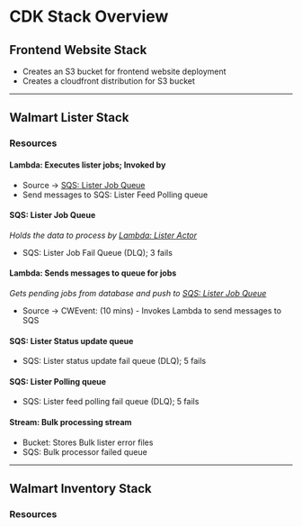 # CDK Stack Overview

## Frontend Website Stack
- Creates an S3 bucket for frontend website deployment
- Creates a cloudfront distribution for S3 bucket
***
## Walmart Lister Stack

### Resources

#### <a name="lister-actor-lambda"></a>Lambda: Executes lister jobs; Invoked by
- Source -> [SQS: Lister Job Queue](#lister-job-queue)
- Send messages to SQS: Lister Feed Polling queue

#### <a name="lister-job-queue"></a> SQS: Lister Job Queue 
_Holds the data to process by [Lambda: Lister Actor](#lister-actor-lambda)_
- SQS: Lister Job Fail Queue (DLQ); 3 fails

#### Lambda: Sends messages to queue for jobs
_Gets pending jobs from database and push to [SQS: Lister Job Queue](#lister-job-queue)_
- Source -> CWEvent: (10 mins) - Invokes Lambda to send messages to SQS

#### <a name="lister-status-update-queue"></a> SQS: Lister Status update queue
- SQS: Lister status update fail queue (DLQ); 5 fails
#### <a name="lister-polling-queue"></a> SQS: Lister Polling queue
- SQS: Lister feed polling fail queue (DLQ); 5 fails
#### <a name="bulk-processing-stream"></a>Stream: Bulk processing stream
- Bucket: Stores Bulk lister error files
- SQS: Bulk processor failed queue

***
## Walmart Inventory Stack

### Resources
